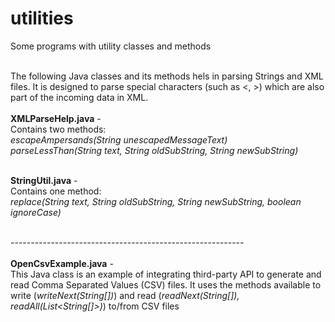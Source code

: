# utilities
Some programs with utility classes and methods

<br>The following Java classes and its methods hels in parsing Strings and XML files. It is designed to parse special characters (such as <, >) which are also part of the incoming data in XML. <br>
<br><b>XMLParseHelp.java</b> -
<br>Contains two methods: 
<br><i>escapeAmpersands(String unescapedMessageText) </i> 
<br><i>parseLessThan(String text, String oldSubString, String newSubString)</i>

<br><b>StringUtil.java</b> -
<br>Contains one method: 
<br><i>replace(String text, String oldSubString, String newSubString, boolean ignoreCase)</i>


<br>----------------------------------------------------------<br>
<br><b>OpenCsvExample.java</b> -
<br>This Java class is an example of integrating third-party API to generate and read Comma Separated Values (CSV) files. It uses the methods available to write (<i>writeNext(String[])</i>) and read (<i>readNext(String[]), readAll(List<String[]>)</i>) to/from CSV files
